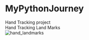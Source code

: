 # MyPythonJourney
Hand Tracking project 
<br/>
Hand Tracking Land Marks 
<br/>
![hand_landmarks](https://user-images.githubusercontent.com/85022016/161560591-df4909b0-3e19-4697-8e0e-c2e8bdd1b42f.png)
